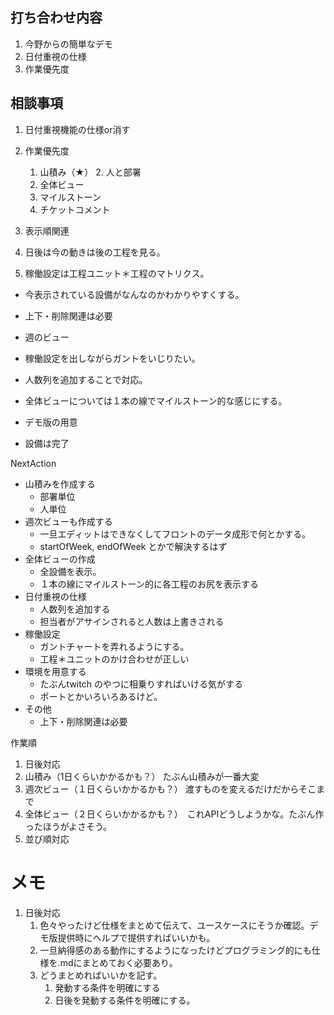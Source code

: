 ## 打ち合わせ内容
1. 今野からの簡単なデモ
2. 日付重視の仕様
3. 作業優先度

## 相談事項
1. 日付重視機能の仕様or消す
2. 作業優先度
    1. 山積み（★）
       2. 人と部署
    2. 全体ビュー
    3. マイルストーン
    4. チケットコメント
3. 表示順関連

1. 日後は今の動きは後の工程を見る。
2. 稼働設定は工程ユニット＊工程のマトリクス。

 - 今表示されている設備がなんなのかわかりやすくする。
 - 上下・削除関連は必要
 - 週のビュー
 - 稼働設定を出しながらガントをいじりたい。

 - 人数列を追加することで対応。
 - 全体ビューについては１本の線でマイルストーン的な感じにする。
 - デモ版の用意
 - 設備は完了

NextAction
 - 山積みを作成する
   - 部署単位
   - 人単位
 - 週次ビューも作成する
   - 一旦エディットはできなくしてフロントのデータ成形で何とかする。
   - startOfWeek, endOfWeek とかで解決するはず
 - 全体ビューの作成
   - 全設備を表示。
   - １本の線にマイルストーン的に各工程のお尻を表示する
 - 日付重視の仕様
   - 人数列を追加する
   - 担当者がアサインされると人数は上書きされる
 - 稼働設定
   - ガントチャートを弄れるようにする。
   - 工程＊ユニットのかけ合わせが正しい
 - 環境を用意する
   - たぶんtwitch のやつに相乗りすればいける気がする
   - ポートとかいろいろあるけど。
 - その他
   - 上下・削除関連は必要

作業順
1. 日後対応 
2. 山積み（1日くらいかかるかも？）      たぶん山積みが一番大変
3. 週次ビュー（１日くらいかかるかも？）  渡すものを変えるだけだからそこまで
4. 全体ビュー（２日くらいかかるかも？）　これAPIどうしようかな。たぶん作ったほうがよさそう。  
5. 並び順対応

# メモ
1. 日後対応
   1. 色々やったけど仕様をまとめて伝えて、ユースケースにそうか確認。デモ版提供時にヘルプで提供すればいいかも。
   2. 一旦納得感のある動作にするようになったけどプログラミング的にも仕様を.mdにまとめておく必要あり。
   3. どうまとめればいいかを記す。
      1. 発動する条件を明確にする
      2. 日後を発動する条件を明確にする。